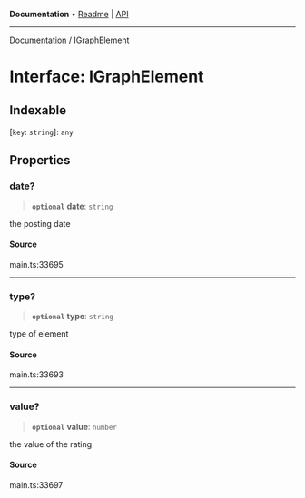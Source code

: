 **Documentation** • [Readme](../README.md) \| [API](../globals.md)

***

[Documentation](../README.md) / IGraphElement

# Interface: IGraphElement

## Indexable

 \[`key`: `string`\]: `any`

## Properties

### date?

> **`optional`** **date**: `string`

the posting date

#### Source

main.ts:33695

***

### type?

> **`optional`** **type**: `string`

type of element

#### Source

main.ts:33693

***

### value?

> **`optional`** **value**: `number`

the value of the rating

#### Source

main.ts:33697
